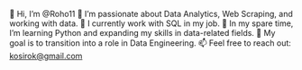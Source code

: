 👋 Hi, I’m @Roho11
👀 I’m passionate about Data Analytics, Web Scraping, and working with data.
💼 I currently work with SQL in my job.
🌱 In my spare time, I’m learning Python and expanding my skills in data-related fields.
🎯 My goal is to transition into a role in Data Engineering.
📫 Feel free to reach out: kosirok@gmail.com

<!---
Roho11/Roho11 is a ✨ special ✨ repository because its `README.md` (this file) appears on your GitHub profile.
You can click the Preview link to take a look at your changes.
--->
